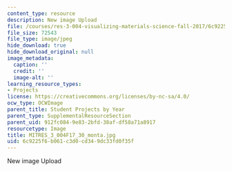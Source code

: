 ```yaml
---
content_type: resource
description: New image Upload
file: /courses/res-3-004-visualizing-materials-science-fall-2017/6c9225f6b061c3d0cd349dc33fd0f35f_MITRES_3_004F17_30_monta.jpg
file_size: 72543
file_type: image/jpeg
hide_download: true
hide_download_original: null
image_metadata:
  caption: ''
  credit: ''
  image-alt: ''
learning_resource_types:
- Projects
license: https://creativecommons.org/licenses/by-nc-sa/4.0/
ocw_type: OCWImage
parent_title: Student Projects by Year
parent_type: SupplementalResourceSection
parent_uid: 912fc084-9e83-2bfd-38af-df58a71a8917
resourcetype: Image
title: MITRES_3_004F17_30_monta.jpg
uid: 6c9225f6-b061-c3d0-cd34-9dc33fd0f35f
---
```

New image Upload